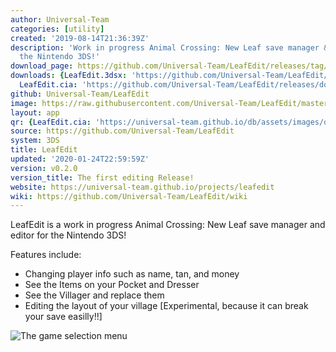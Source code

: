 ```yaml
---
author: Universal-Team
categories: [utility]
created: '2019-08-14T21:36:39Z'
description: 'Work in progress Animal Crossing: New Leaf save manager & editor for
  the Nintendo 3DS!'
download_page: https://github.com/Universal-Team/LeafEdit/releases/tag/v0.2.0
downloads: {LeafEdit.3dsx: 'https://github.com/Universal-Team/LeafEdit/releases/download/v0.2.0/LeafEdit.3dsx',
  LeafEdit.cia: 'https://github.com/Universal-Team/LeafEdit/releases/download/v0.2.0/LeafEdit.cia'}
github: Universal-Team/LeafEdit
image: https://raw.githubusercontent.com/Universal-Team/LeafEdit/master/3ds/app/banner.png
layout: app
qr: {LeafEdit.cia: 'https://universal-team.github.io/db/assets/images/qr/leafedit.cia.png'}
source: https://github.com/Universal-Team/LeafEdit
system: 3DS
title: LeafEdit
updated: '2020-01-24T22:59:59Z'
version: v0.2.0
version_title: The first editing Release!
website: https://universal-team.github.io/projects/leafedit
wiki: https://github.com/Universal-Team/LeafEdit/wiki
---
```

LeafEdit is a work in progress Animal Crossing: New Leaf save manager and editor for the Nintendo 3DS!

Features include:
- Changing player info such as name, tan, and money
- See the Items on your Pocket and Dresser
- See the Villager and replace them
- Editing the layout of your village [Experimental, because it can break your save easilly!!]

![The game selection menu](https://universal-team.github.io/images/leafedit/gameSelection.png)